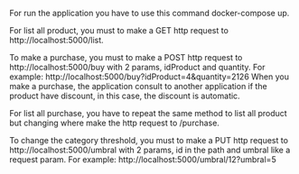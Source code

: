 For run the application you have to use this command docker-compose up.

For list all product, you must to make a GET http request to http://localhost:5000/list.

To make a purchase, you must to make a POST http request to http://localhost:5000/buy with 2 params, idProduct and quantity.
For example: http://localhost:5000/buy?idProduct=4&quantity=2126
When you make a purchase, the application consult to another application if the product have discount, in this case, the discount is automatic.

For list all purchase, you have to repeat the same method to list all product but changing where make the http request to /purchase.

To change the category threshold, you must to make a PUT http request to http://localhost:5000/umbral with 2 params, id in the path and umbral like a request param.
For example: http://localhost:5000/umbral/12?umbral=5



